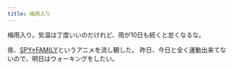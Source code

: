 ```yaml
---
title: 梅雨入り
---
```


梅雨入り。気温は丁度いいのだけれど、雨が10日も続くと怠くなるな。

夜、[SPY×FAMILY](https://spy-family.net/)というアニメを流し観した。
昨日、今日と全く運動出来てないので、明日はウォーキングをしたい。
